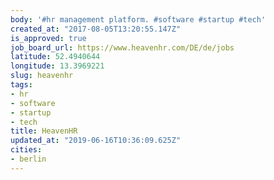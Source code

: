 ```yaml
---
body: '#hr management platform. #software #startup #tech'
created_at: "2017-08-05T13:20:55.147Z"
is_approved: true
job_board_url: https://www.heavenhr.com/DE/de/jobs
latitude: 52.4940644
longitude: 13.3969221
slug: heavenhr
tags:
- hr
- software
- startup
- tech
title: HeavenHR
updated_at: "2019-06-16T10:36:09.625Z"
cities:
- berlin
---
```

